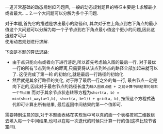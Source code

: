 一道非常基础的动态规划(DP)题目, 一般的动态规划题目的特征主要是:1.求解最小或者最大.....   2.一个大问题可以分解为多个子问题.

对于本题,首先它的描述是求出最小的路径和, 其次对于左上角点到右下角点的最小值这个大问题可以分解为每一个子节点到右下角点最小值这个更小的问题,因此这道题才可以\
使用动态规划进行求解.

下面是本题的算法思路:
* 由于点只能向右或者向下进行游走,所以首先考虑输入图的最后一行, 对于最优一行的所有节点到终点的距离,只需要将从该点到终点的路径全部加起来就可以了. 这便完成了第一轮
的初始化,就是最后一行路径的初始化.
* 然后就是其余行路径的变化, 对于除了最后一行之外的每一行, 最右节点一定是向下走的,因此对于最右节点的路径长度为`输入图该点值 + 之前计算中间结果的最右一个节点值`
而对于其余节点状态转移方程为`short(a, b) = min(short_way(a+1,b), short(a, b+1)) + grid(a, b)`, 按照这个方程式迭代即可计算出所有结果, 最后返回中间结果的第一个值即可.

需要特别注意的是,对于本题画表格在实现当中可以真的画一个表格按照二维数组去填入每一个中间结果,也可以在每一次迭代的时候只计算一行的值(这样比较节省空间).
